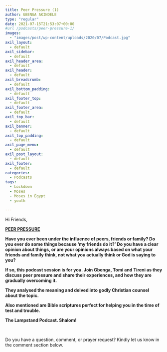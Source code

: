 ```yaml
---
title: Peer Pressure (1)
author: GBENGA AKINDELE
type: "regular"
date: 2021-07-15T21:53:07+00:00
#url /podcasts/peer-pressure-1/
images: 
  - "images/post/wp-content/uploads/2020/07/Podcast.jpg"
axil_layout:
  - default
axil_sidebar:
  - default
axil_header_area:
  - default
axil_header:
  - default
axil_breadcrumb:
  - default
axil_bottom_padding:
  - default
axil_footer_top:
  - default
axil_footer_area:
  - default
axil_top_bar:
  - default
axil_banner:
  - default
axil_top_padding:
  - default
axil_page_menu:
  - default
axil_post_layout:
  - default
axil_footer:
  - default
categories:
  - Podcasts
tags:
  - Lockdown
  - Moses
  - Moses in Egypt
  - youth

---
```

Hi Friends,

**<u>PEER PRESSURE</u>**

**Have you ever been under the influence of peers, friends or family? Do you ever do some things because ‘my friends do it?&#8217; Do you have a clear opinion about things, or are your opinions always based on what your friends and family think, not what you actually think or God is saying to you?**

**If so, this podcast session is for you. Join Gbenga, Tomi and Tireni as they discuss peer pressure and share their experiences, and how they are gradually overcoming it.** 

**They analysed the meaning and delved into godly Christian counsel about the topic.** 

**Also mentioned are Bible scriptures perfect for helping you in the time of test and trouble.**

**The Lampstand Podcast. Shalom!**

&nbsp;



Do you have a question, comment, or prayer request? Kindly let us know in the comment section below.